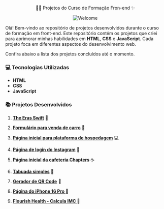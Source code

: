 <p align="center">
     👩‍💻 Projetos do Curso de Formação Fron-end ✨
</p>

<p align="center">
    <img src="https://i.giphy.com/media/v1.Y2lkPTc5MGI3NjExdjU1MHNtdWthejlqODhoY3AweTV0emdsdDB4MWVmbmN6eHQ2NWRjYyZlcD12MV9pbnRlcm5hbF9naWZfYnlfaWQmY3Q9Zw/L1R1tvI9svkIWwpVYr/giphy.gif" alt="Welcome" />
</p>

Olá! Bem-vindo ao repositório de projetos desenvolvidos durante o curso de formação em front-end. 
Este repositório contém os projetos que criei para aprimorar minhas habilidades em **HTML**, **CSS** e **JavaScript**. 
Cada projeto foca em diferentes aspectos do desenvolvimento web.

Confira abaixo a lista dos projetos concluídos até o momento.

### 💻 Tecnologias Utilizadas
- **HTML**
- **CSS**
- **JavaScript**

### 📚 Projetos Desenvolvidos

1. **<a href="https://the-eras-swift.vercel.app/">The Eras Swift</a>** 💖

2. **<a href="https://formulario-venda-carro-ten.vercel.app/">Formulário para venda de carro</a>** 🚗

3. **<a href="https://bsa-host.vercel.app/">Página inicial para plataforma de hospedagem</a>** 💻

4. **<a href="https://instagram-amber-kappa.vercel.app/">Página de login do Instagram</a>** 📲

5. **<a href="https://chapters-lyart.vercel.app/">Página inicial da cafeteria Chapters</a>** ☕

6. **<a href="https://tabuada-three-mu.vercel.app/">Tabuada simples</a>** 🧮

7. **<a href="https://gerador-qr-code-blush.vercel.app/">Gerador de QR Code</a>** 🔗 
   
8. **<a href="https://apple-iphone-16-pro.vercel.app/">Página do iPhone 16 Pro </a>** 📱

9. **<a href="https://flourish-health.vercel.app/">Flourish Health - Calcula IMC </a>** 🌸


